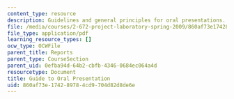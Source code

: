```yaml
---
content_type: resource
description: Guidelines and general principles for oral presentations.
file: /media/courses/2-672-project-laboratory-spring-2009/860af73e174289784cd9704d82d8de6e_labmanual2.pdf
file_type: application/pdf
learning_resource_types: []
ocw_type: OCWFile
parent_title: Reports
parent_type: CourseSection
parent_uid: 0efba94d-64b2-cbfb-4346-0684ec064a4d
resourcetype: Document
title: Guide to Oral Presentation
uid: 860af73e-1742-8978-4cd9-704d82d8de6e
---
```

